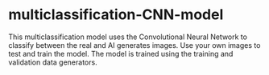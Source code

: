 # multiclassification-CNN-model
This multiclassification model uses the Convolutional Neural Network to classify between the real and AI generates images. Use your own images to test and train the model. The model is trained using the training and validation data generators.
